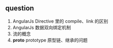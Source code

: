 ## question
1. AngularJs Directive 里的 compile、link 的区别
2. AngularJs 数据双向绑定机制
3. 流的概念
4. __proto__ prototype 原型链、继承的问题